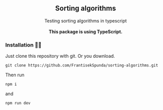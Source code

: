 <h2 align="center">Sorting algorithms</h2>
<p align="center">
  Testing sorting algorithms in typescript
  <br><br>
  <strong align="center">This package is using TypeScript.</strong>
</p>

### Installation 🐱‍💻

Just clone this repository with git. Or you download.

```
git clone https://github.com/FrantisekSpunda/sorting-algorithms.git
```

Then run

```
npm i
```

and

```
npm run dev
```
